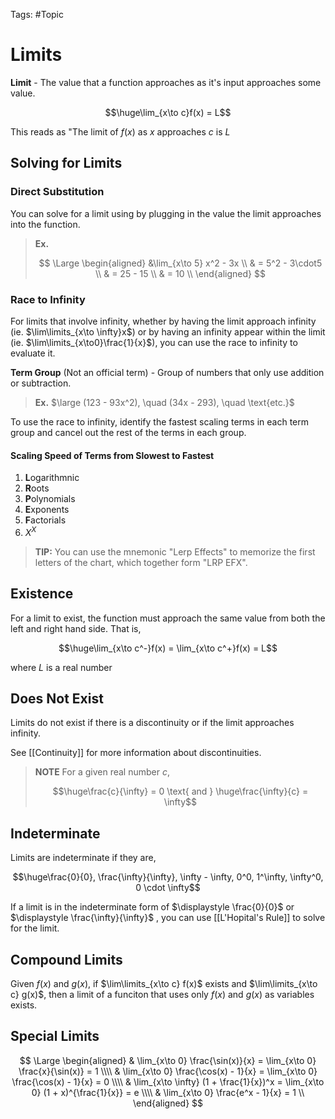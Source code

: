 Tags: #Topic

# Limits

**Limit** - The value that a function approaches as it's input approaches some value.

$$\huge\lim_{x\to c}f(x) = L$$

This reads as "The limit of $f(x)$ as $x$ approaches $c$ is $L$

## Solving for Limits

### Direct Substitution

You can solve for a limit using by plugging in the value the limit approaches into the function.

> **Ex.**
> 
> $$
\Large
\begin{aligned}
&\lim_{x\to 5} x^2 - 3x \\
& = 5^2 - 3\cdot5 \\
& = 25 - 15 \\
& = 10 \\
\end{aligned}
> $$

### Race to Infinity

For limits that involve infinity, whether by having the limit approach infinity (ie. $\lim\limits_{x\to \infty}x$) or by having an infinity appear within the limit (ie. $\lim\limits_{x\to0}\frac{1}{x}$), you can use the race to infinity to evaluate it.

**Term Group** (Not an official term) - Group of numbers that only use addition or subtraction.

> **Ex.**
> $\large (123 - 93x^2), \quad (34x - 293), \quad \text{etc.}$  

To use the race to infinity, identify the fastest scaling terms in each term group and cancel out the rest of the terms in each group.

#### Scaling Speed of Terms from Slowest to Fastest

1. **L**ogarithmnic
2. **R**oots
3. **P**olynomials
4. **E**xponents
5. **F**actorials
6. $X^X$

> **TIP:**
> You can use the mnemonic "Lerp Effects" to memorize the first letters of the chart, which together form "LRP EFX".

## Existence

For a limit to exist, the function must approach the same value from both the left and right hand side. That is,

$$\huge\lim_{x\to c^-}f(x) = \lim_{x\to c^+}f(x) = L$$

where $L$ is a real number

## Does Not Exist

Limits do not exist if there is a discontinuity or if the limit approaches infinity. 

See [[Continuity]] for more information about discontinuities.

> **NOTE**
> For a given real number $c$,
> 
> $$\huge\frac{c}{\infty} = 0 \text{ and } \huge\frac{\infty}{c} = \infty$$

## Indeterminate

Limits are indeterminate if they are,

$$\huge\frac{0}{0}, \frac{\infty}{\infty}, \infty - \infty, 0^0, 1^\infty, \infty^0, 0 \cdot \infty$$

If a limit is in the indeterminate form of $\displaystyle 	\frac{0}{0}$ or $\displaystyle \frac{\infty}{\infty}$ , you can use [[L'Hopital's Rule]] to solve for the limit.

## Compound Limits

Given $f(x)$ and $g(x)$, if $\lim\limits_{x\to c} f(x)$ exists and $\lim\limits_{x\to c} g(x)$, then a limit of a funciton that uses only $f(x)$ and $g(x)$ as variables exists.

## Special Limits

$$
\Large
\begin{aligned}
& \lim_{x\to 0} \frac{\sin(x)}{x} = \lim_{x\to 0} \frac{x}{\sin(x)} = 1 \\\\
& \lim_{x\to 0} \frac{\cos(x) - 1}{x} = \lim_{x\to 0} \frac{\cos(x) - 1}{x} = 0 \\\\
& \lim_{x\to \infty} (1 + \frac{1}{x})^x = \lim_{x\to 0} (1 + x)^{\frac{1}{x}} = e \\\\
& \lim_{x\to 0} \frac{e^x - 1}{x} = 1 \\
\end{aligned}
$$